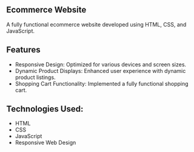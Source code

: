 ## Ecommerce Website
A fully functional ecommerce website developed using HTML, CSS, and JavaScript.

## Features
- Responsive Design: Optimized for various devices and screen sizes.
- Dynamic Product Displays: Enhanced user experience with dynamic product listings.
- Shopping Cart Functionality: Implemented a fully functional shopping cart.

## Technologies Used:

- HTML
- CSS
- JavaScript
- Responsive Web Design
